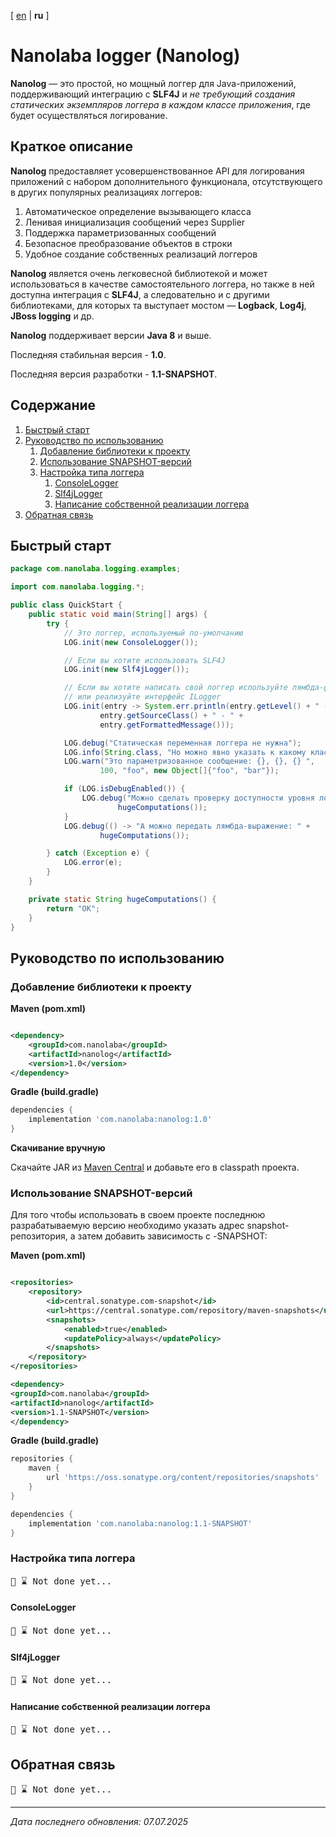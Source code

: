 <!-- This file was automatically generated by Nanolaba Readme Generator (NRG) 0.1-SNAPSHOT -->
<!-- Visit https://github.com/nanolaba/readme-generator for details -->


[ [en](README.md) | **ru** ]

# Nanolaba logger (Nanolog)

**Nanolog** — это простой, но мощный логгер для Java-приложений, поддерживающий интеграцию с
**SLF4J** и *не требующий создания статических экземпляров логгера
в каждом классе приложения*, где будет осуществляться логирование.

## Краткое описание

**Nanolog** предоставляет усовершенствованное API для логирования приложений с набором
дополнительного функционала, отсутствующего в других популярных реализациях логгеров:

1. Автоматическое определение вызывающего класса
2. Ленивая инициализация сообщений через Supplier
3. Поддержка параметризованных сообщений
4. Безопасное преобразование объектов в строки
5. Удобное создание собственных реализаций логгеров

**Nanolog** является очень легковесной библиотекой и может использоваться в качестве
самостоятельного логгера, но также в ней доступна интеграция с **SLF4J**, а следовательно и с другими
библиотеками, для которых та выступает мостом — **Logback**, **Log4j**, **JBoss logging** и др.

**Nanolog** поддерживает версии **Java 8** и выше.

Последняя стабильная версия - **1.0**.

Последняя версия разработки - **1.1-SNAPSHOT**.

## Содержание
1. [Быстрый старт](#быстрый-старт)
2. [Руководство по использованию](#руководство-по-использованию)
	1. [Добавление библиотеки к проекту](#добавление-библиотеки-к-проекту)
	2. [Использование SNAPSHOT-версий](#использование-snapshot-версий)
	3. [Настройка типа логгера](#настройка-типа-логгера)
		1. [ConsoleLogger](#consolelogger)
		2. [Slf4jLogger](#slf4jlogger)
		3. [Написание собственной реализации логгера](#написание-собственной-реализации-логгера)
3. [Обратная связь](#обратная-связь)


## Быстрый старт

```java
package com.nanolaba.logging.examples;

import com.nanolaba.logging.*;

public class QuickStart {
    public static void main(String[] args) {
        try {
            // Это логгер, используемый по-умолчанию
            LOG.init(new ConsoleLogger());

            // Если вы хотите использовать SLF4J
            LOG.init(new Slf4jLogger());

			// Если вы хотите написать свой логгер используйте лямбда-функцию 
			// или реализуйте интерфейс ILogger
            LOG.init(entry -> System.err.println(entry.getLevel() + " - " +
                    entry.getSourceClass() + " - " +
                    entry.getFormattedMessage()));

            LOG.debug("Статическая переменная логгера не нужна");
            LOG.info(String.class, "Но можно явно указать к какому классу должно относиться логирование");
            LOG.warn("Это параметризованное сообщение: {}, {}, {} ",
                    100, "foo", new Object[]{"foo", "bar"});

            if (LOG.isDebugEnabled()) {
                LOG.debug("Можно сделать проверку доступности уровня логирования стандартным способом: " +
						hugeComputations());
            }
			LOG.debug(() -> "А можно передать лямбда-выражение: " +
					hugeComputations());

        } catch (Exception e) {
            LOG.error(e);
        }
    }

    private static String hugeComputations() {
        return "OK";
    }
}
```

## Руководство по использованию

### Добавление библиотеки к проекту

**Maven (pom.xml)**

```xml

<dependency>
    <groupId>com.nanolaba</groupId>
    <artifactId>nanolog</artifactId>
    <version>1.0</version>
</dependency>  
```

**Gradle (build.gradle)**

```groovy
dependencies {
	implementation 'com.nanolaba:nanolog:1.0'
}
```

**Скачивание вручную**

Скачайте JAR из [Maven Central](https://repo1.maven.org/maven2/com/nanolaba/nanolog/1.0)
и добавьте его в classpath проекта.

### Использование SNAPSHOT-версий

Для того чтобы использовать в своем проекте последнюю разрабатываемую версию необходимо
указать адрес snapshot-репозитория, а затем добавить зависимость с -SNAPSHOT:

**Maven (pom.xml)**

```xml

<repositories>
	<repository>
		<id>central.sonatype.com-snapshot</id>
		<url>https://central.sonatype.com/repository/maven-snapshots</url>
		<snapshots>
			<enabled>true</enabled>
			<updatePolicy>always</updatePolicy>
		</snapshots>
	</repository>
</repositories>

<dependency>
<groupId>com.nanolaba</groupId>
<artifactId>nanolog</artifactId>
<version>1.1-SNAPSHOT</version>
</dependency>  
```

**Gradle (build.gradle)**

```groovy
repositories {
	maven {
		url 'https://oss.sonatype.org/content/repositories/snapshots'
	}
}

dependencies {
	implementation 'com.nanolaba:nanolog:1.1-SNAPSHOT'
}
```

### Настройка типа логгера

<pre>📌 ⌛ Not done yet...</pre>

#### ConsoleLogger

<pre>📌 ⌛ Not done yet...</pre>

#### Slf4jLogger

<pre>📌 ⌛ Not done yet...</pre>

#### Написание собственной реализации логгера

<pre>📌 ⌛ Not done yet...</pre>

## Обратная связь

<pre>📌 ⌛ Not done yet...</pre>

---
*Дата последнего обновления: 07.07.2025*
